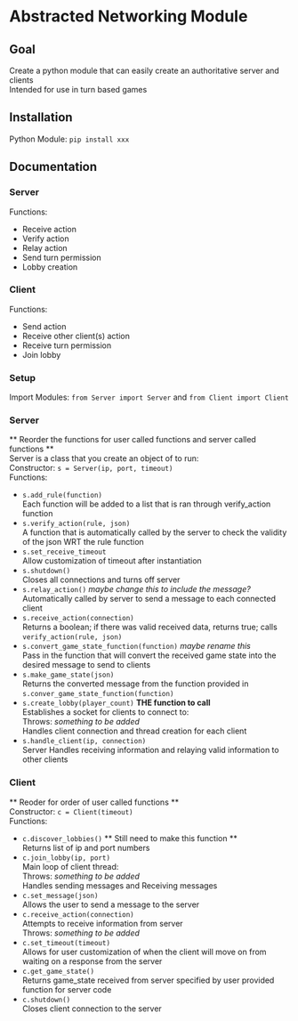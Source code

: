 # Abstracted Networking Module
## Goal
Create a python module that can easily create an authoritative server and clients </br>
Intended for use in turn based games </br>
## Installation
Python Module: `pip install xxx` </br>
## Documentation
### Server
Functions:
- Receive action
- Verify action
- Relay action
- Send turn permission
- Lobby creation
### Client
Functions:
- Send action
- Receive other client(s) action
- Receive turn permission
- Join lobby
### Setup
Import Modules: `from Server import Server` and `from Client import Client` </br>
### Server
** Reorder the functions for user called functions and server called functions ** </br>
Server is a class that you create an object of to run: </br>
Constructor: `s = Server(ip, port, timeout)` </br>
Functions:
- `s.add_rule(function)` </br>
Each function will be added to a list that is ran through verify_action function </br>
- `s.verify_action(rule, json)` </br>
A function that is automatically called by the server to check the validity of the json WRT the rule function </br>
- `s.set_receive_timeout` </br>
Allow customization of timeout after instantiation </br>
- `s.shutdown()` </br>
Closes all connections and turns off server </br>
- `s.relay_action()` *maybe change this to include the message?* </br>
Automatically called by server to send a message to each connected client </br>
- `s.receive_action(connection)` </br>
Returns a boolean; if there was valid received data, returns true; calls `verify_action(rule, json)` </br>
- `s.convert_game_state_function(function)` *maybe rename this* </br>
Pass in the function that will convert the received game state into the desired message to send to clients </br>
- `s.make_game_state(json)` </br>
Returns the converted message from the function provided in `s.conver_game_state_function(function)` </br>
- `s.create_lobby(player_count)` **THE function to call** </br>
Establishes a socket for clients to connect to: </br>
Throws: *something to be added* </br>
Handles client connection and thread creation for each client </br>
- `s.handle_client(ip, connection)` </br>
Server Handles receiving information and relaying valid information to other clients </br>
### Client
** Reoder for order of user called functions ** </br>
Constructor: `c = Client(timeout)` </br>
Functions:
- `c.discover_lobbies()` ** Still need to make this function ** </br>
Returns list of ip and port numbers </br>
- `c.join_lobby(ip, port)` </br>
Main loop of client thread: </br>
Throws: *something to be added* </br>
Handles sending messages and Receiving messages </br>
- `c.set_message(json)` </br>
Allows the user to send a message to the server </br>
- `c.receive_action(connection)` </br>
Attempts to receive information from server </br>
Throws: *something to be added* </br>
- `c.set_timeout(timeout)` </br>
Allows for user customization of when the client will move on from waiting on a response from the server </br>
- `c.get_game_state()` </br>
Returns game_state received from server specified by user provided function for server code </br>
- `c.shutdown()` </br>
Closes client connection to the server </br>
